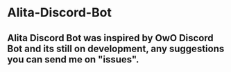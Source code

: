 # Alita-Discord-Bot
<h2> Alita Discord Bot was inspired by OwO Discord Bot and its still on development, any suggestions you can send me on "issues".</h2>
